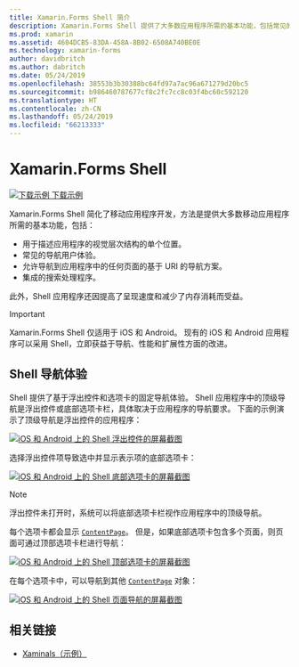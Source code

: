 ```yaml
---
title: Xamarin.Forms Shell 简介
description: Xamarin.Forms Shell 提供了大多数应用程序所需的基本功能，包括常见的导航用户体验、基于 URI 的导航方案，以及集成的搜索处理程序。
ms.prod: xamarin
ms.assetid: 4604DCB5-83DA-458A-8B02-6508A740BE0E
ms.technology: xamarin-forms
author: davidbritch
ms.author: dabritch
ms.date: 05/24/2019
ms.openlocfilehash: 38553b3b30388bc64fd97a7ac96a671279d20bc5
ms.sourcegitcommit: b986460787677cf8c2fc7cc8c03f4bc60c592120
ms.translationtype: HT
ms.contentlocale: zh-CN
ms.lasthandoff: 05/24/2019
ms.locfileid: "66213333"
---
```

# <a name="xamarinforms-shell"></a>Xamarin.Forms Shell

[![下载示例](~/media/shared/download.png) 下载示例](https://github.com/xamarin/xamarin-forms-samples/tree/master/UserInterface/Xaminals/)

Xamarin.Forms Shell 简化了移动应用程序开发，方法是提供大多数移动应用程序所需的基本功能，包括：

- 用于描述应用程序的视觉层次结构的单个位置。
- 常见的导航用户体验。
- 允许导航到应用程序中的任何页面的基于 URI 的导航方案。
- 集成的搜索处理程序。

此外，Shell 应用程序还因提高了呈现速度和减少了内存消耗而受益。

> [!IMPORTANT]
> Xamarin.Forms Shell 仅适用于 iOS 和 Android。 现有的 iOS 和 Android 应用程序可以采用 Shell，立即获益于导航、性能和扩展性方面的改进。

## <a name="shell-navigation-experience"></a>Shell 导航体验

Shell 提供了基于浮出控件和选项卡的固定导航体验。 Shell 应用程序中的顶级导航是浮出控件或底部选项卡栏，具体取决于应用程序的导航要求。 下面的示例演示了顶级导航是浮出控件的应用程序：

[![iOS 和 Android 上的 Shell 浮出控件的屏幕截图](introduction-images/flyout.png "Shell 浮出控件")](introduction-images/flyout-large.png#lightbox "Shell 浮出控件")

选择浮出控件项导致选中并显示表示项的底部选项卡：

[![iOS 和 Android 上的 Shell 底部选项卡的屏幕截图](introduction-images/monkeys.png "Shell 底部选项卡")](introduction-images/monkeys-large.png#lightbox "Shell 底部选项卡")

> [!NOTE]
> 浮出控件未打开时，系统可以将底部选项卡栏视作应用程序中的顶级导航。

每个选项卡都会显示 [`ContentPage`](xref:Xamarin.Forms.ContentPage)。 但是，如果底部选项卡包含多个页面，则页面可通过顶部选项卡栏进行导航：

[![iOS 和 Android 上的 Shell 顶部选项卡的屏幕截图](introduction-images/cats.png "Shell 顶部选项卡")](introduction-images/cats-large.png#lightbox "Shell 顶部选项卡")

在每个选项卡中，可以导航到其他 [`ContentPage`](xref:Xamarin.Forms.ContentPage) 对象：

[![iOS 和 Android 上的 Shell 页面导航的屏幕截图](introduction-images/cat-details.png "Shell 应用导航")](introduction-images/cat-details-large.png#lightbox "Shell 应用导航")

## <a name="related-links"></a>相关链接

- [Xaminals（示例）](https://github.com/xamarin/xamarin-forms-samples/tree/master/UserInterface/Xaminals/)
